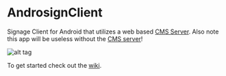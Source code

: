 AndrosignClient
===============

Signage Client for Android that utilizes a web based [CMS Server](https://github.com/MelonSmasher/AndrosignServer).
Also note this app will be useless without the [CMS server](https://github.com/MelonSmasher/AndrosignServer)!

![alt tag](http://i.imgur.com/7SgSIGX.png)

To get started check out the [wiki](https://github.com/MelonSmasher/AndrosignClient/wiki).
